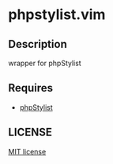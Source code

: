 phpstylist.vim
===============


Description
-----------
wrapper for phpStylist


Requires
--------
* [phpStylist](http://sourceforge.net/projects/phpstylist/)


LICENSE
-------
[MIT license](http://oppara.mit-license.org/)
